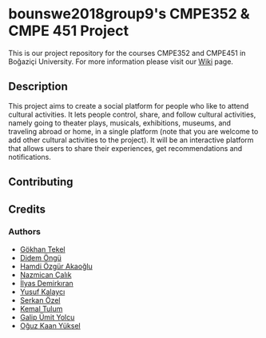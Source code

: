 # bounswe2018group9's CMPE352 & CMPE 451 Project

This is our project repository for the courses CMPE352 and CMPE451 in Boğaziçi University. For more information please visit our [Wiki](https://github.com/bounswe/bounswe2018group9/wiki) page.

## Description 
  
  This project aims to create a social platform for people who like to attend
cultural activities. It lets people control, share, and follow cultural
activities, namely going to theater plays, musicals, exhibitions, museums,
and traveling abroad or home, in a single platform (note that you are welcome
to add other cultural activities to the project). It will be an interactive
platform that allows users to share their experiences, get recommendations
and notifications.

## Contributing

## Credits

### Authors

* [Gökhan Tekel](https://github.com/bounswe/bounswe2018group9/wiki/G%C3%B6khan-Tekel)
* [Didem Öngü](https://github.com/bounswe/bounswe2018group9/wiki/Didem-%C3%96ng%C3%BC)
* [Hamdi Özgür Akaoğlu](https://github.com/bounswe/bounswe2018group9/wiki/Hamdi-%C3%96zg%C3%BCr-Akao%C4%9Flu)
* [Nazmican Çalık](https://github.com/bounswe/bounswe2018group9/wiki/Nazmican-%C3%87al%C4%B1k)
* [İlyas Demirkıran](https://github.com/bounswe/bounswe2018group9/wiki/%C4%B0lyas-Demirk%C4%B1ran)
* [Yusuf Kalaycı](https://github.com/bounswe/bounswe2018group9/wiki/Yusuf-Kalayc%C4%B1)
* [Serkan Özel](https://github.com/bounswe/bounswe2018group9/wiki/Serkan-%C3%96zel)
* [Kemal Tulum](https://github.com/bounswe/bounswe2018group9/wiki/Kemal-Tulum)
* [Galip Ümit Yolcu](https://github.com/bounswe/bounswe2018group9/wiki/Galip-%C3%9Cmit-Yolcu)
* [Oğuz Kaan Yüksel](https://github.com/bounswe/bounswe2018group9/wiki/O%C4%9Fuz-Kaan-Y%C3%BCksel)
